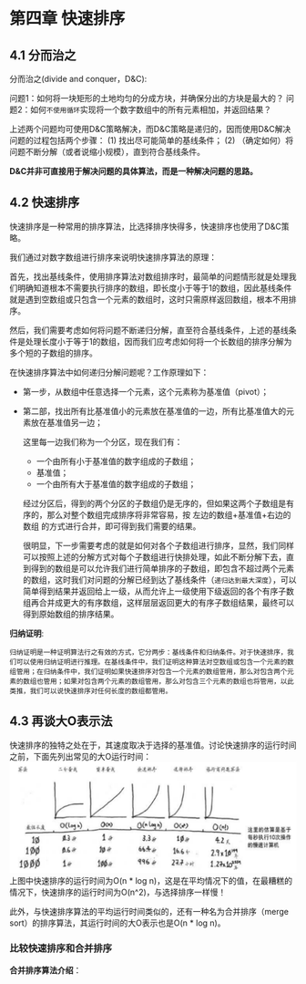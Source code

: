 # 第四章 快速排序

## 4.1 分而治之

分而治之(divide and conquer，D&C):

问题1：如何将一块矩形的土地均匀的分成方块，并确保分出的方块是最大的？
问题2：如何`不使用循环`实现将一个数字数组中的所有元素相加，并返回结果？

上述两个问题均可使用D&C策略解决，而D&C策略是递归的，因而使用D&C解决问题的过程包括两个步骤：
(1) 找出尽可能简单的基线条件；
(2) （确定如何）将问题不断分解（或者说缩小规模），直到符合基线条件。

**D&C并非可直接用于解决问题的具体算法，而是一种解决问题的思路。**

## 4.2 快速排序

快速排序是一种常用的排序算法，比选择排序快得多，快速排序也使用了D&C策略。

我们通过对数字数组进行排序来说明快速排序算法的原理：

首先，找出基线条件，使用排序算法对数组排序时，最简单的问题情形就是处理我们明确知道根本不需要执行排序的数组，即长度小于等于1的数组，因此基线条件就是遇到空数组或只包含一个元素的数组时，这时只需原样返回数组，根本不用排序。

然后，我们需要考虑如何将问题不断递归分解，直至符合基线条件，上述的基线条件是处理长度小于等于1的数组，因而我们应考虑如何将一个长数组的排序分解为多个短的子数组的排序。

在快速排序算法中如何递归分解问题呢？工作原理如下：
+ 第一步，从数组中任意选择一个元素，这个元素称为基准值（pivot）；
+ 第二部，找出所有比基准值小的元素放在基准值的一边，所有比基准值大的元素放在基准值另一边；
    
    这里每一边我们称为一个分区，现在我们有：
    - 一个由所有小于基准值的数字组成的子数组；
    - 基准值；
    - 一个由所有大于基准值的数字组成的子数组；

    经过分区后，得到的两个分区的子数组仍是无序的，但如果这两个子数组是有序的，那么对整个数组完成排序将非常容易，按 左边的数组+基准值+右边的数组 的方式进行合并，即可得到我们需要的结果。

    很明显，下一步需要考虑的就是如何对各个子数组进行排序，显然，我们同样可以按照上述的分解方式对每个子数组进行快排处理，如此不断分解下去，直到得到的数组是可以允许我们进行简单排序的子数组，即包含不超过两个元素的数组，这时我们对问题的分解已经到达了基线条件（`递归达到最大深度`），可以简单得到结果并返回给上一级，从而允许上一级使用下级返回的各个有序子数组再合并成更大的有序数组，这样层层返回更大的有序子数组结果，最终可以得到原始数组的排序结果。

**归纳证明**:

    归纳证明是一种证明算法行之有效的方式，它分两步：基线条件和归纳条件。对于快速排序，我们可以使用归纳证明进行推理。在基线条件中，我们证明这种算法对空数组或包含一个元素的数组管用；在归纳条件中，我们证明如果快速排序对包含一个元素的数组管用，那么对包含两个元素的数组也管用；如果对包含两个元素的数组管用，那么对包含三个元素的数组也将管用，以此类推，我们可以说快速排序对任何长度的数组都管用。

## 4.3 再谈大O表示法

快速排序的独特之处在于，其速度取决于选择的基准值。讨论快速排序的运行时间之前，下面先列出常见的大O运行时间：
![大O运行时间对比](media/大O运行时间对比.png)
上图中快速排序的运行时间为O(n * log n)，这是在平均情况下的值，在最糟糕的情况下，快速排序的运行时间为O(n^2)，与选择排序一样慢！

此外，与快速排序算法的平均运行时间类似的，还有一种名为合并排序（merge sort）的排序算法，其运行时间的大O表示也是O(n * log n)。

### 比较快速排序和合并排序

**合并排序算法介绍**：


